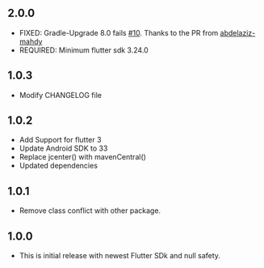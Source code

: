 ## 2.0.0

- FIXED: Gradle-Upgrade 8.0 fails [#10](https://github.com/aakashkondhalkar/external_path/issues/10). Thanks to the PR from [abdelaziz-mahdy](https://github.com/abdelaziz-mahdy)
- REQUIRED: Minimum flutter sdk 3.24.0

## 1.0.3

- Modify CHANGELOG file

## 1.0.2

- Add Support for flutter 3
- Update Android SDK to 33
- Replace jcenter() with mavenCentral()
- Updated dependencies

## 1.0.1

- Remove class conflict with other package.

## 1.0.0

- This is initial release with newest Flutter SDk and null safety.

